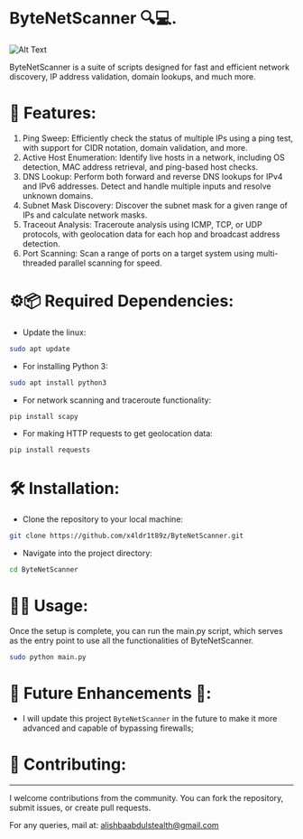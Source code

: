 # ByteNetScanner 🔍💻.

![Alt Text](https://github.com/x4ldr1t89z/ByteNetScanner./blob/main/image.png)

ByteNetScanner is a suite of scripts designed for fast and efficient network discovery, IP address validation, domain lookups, and much more.

# 🚀 Features:
1. Ping Sweep: Efficiently check the status of multiple IPs using a ping test, with support for CIDR notation, domain validation, and more.
2. Active Host Enumeration: Identify live hosts in a network, including OS detection, MAC address retrieval, and ping-based host checks.
3. DNS Lookup: Perform both forward and reverse DNS lookups for IPv4 and IPv6 addresses. Detect and handle multiple inputs and resolve unknown domains.
4. Subnet Mask Discovery: Discover the subnet mask for a given range of IPs and calculate network masks.
5. Traceout Analysis: Traceroute analysis using ICMP, TCP, or UDP protocols, with geolocation data for each hop and broadcast address detection.
6. Port Scanning: Scan a range of ports on a target system using multi-threaded parallel scanning for speed.

# ⚙️📦 Required Dependencies:
- Update the linux:
```bash
sudo apt update
```
- For installing Python 3:
```bash
sudo apt install python3
```
- For network scanning and traceroute functionality:
```bash
pip install scapy
```
- For making HTTP requests to get geolocation data:
```bash
pip install requests
```
# 🛠️ Installation:
- Clone the repository to your local machine:
```bash
git clone https://github.com/x4ldr1t89z/ByteNetScanner.git
```
- Navigate into the project directory:
```bash
cd ByteNetScanner
```
# 🧑‍💻 Usage:
Once the setup is complete, you can run the main.py script, which serves as the entry point to use all the functionalities of ByteNetScanner.
```bash
sudo python main.py
```
# 💪 Future Enhancements 🔮:
- I will update this project `ByteNetScanner` in the future to make it more advanced and capable of bypassing firewalls;

# 🤝 Contributing:
-------------------

I welcome contributions from the community. You can fork the repository, submit issues, or create pull requests.

For any queries, mail at: [alishbaabdulstealth@gmail.com](mailto:alishbaabdulstealth@gmail.com)
